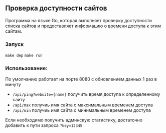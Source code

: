 ## Проверка доступности сайтов
Программа на языке Go, которая выполняет проверку доступности списка сайтов и предоставляет информацию о времени доступа к этим сайтам.

### Запуск
``make dep``
``make run``

### Использование:

По умолчанию работает на порте 8080 с обновлением данных 1 раз в минуту

 - ``/api/ping?website={name}`` получить время доступа к определенному сайту
 - ``/api/max`` получиь имя сайта с максимальным временем доступа
 - ``/api/min`` получиь имя сайта с минимальным временем доступа

 Если необходимо получить админскую статистику, достаточно добавить к пути запроса ``?key=12345``
